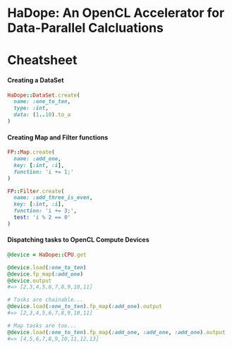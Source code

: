 # HaDope: An OpenCL Accelerator for Data-Parallel Calcluations

# Cheatsheet

#### Creating a DataSet
```ruby
HaDope::DataSet.create(
  name: :one_to_ten,
  type: :int,
  data: (1..10).to_a
)
```

#### Creating Map and Filter functions
```ruby
FP::Map.create(
  name: :add_one,
  key: [:int, :i],
  function: 'i += 1;'
)

FP::Filter.create(
  name: :add_three_is_even,
  key: [:int, :i],
  function: 'i += 3;',
  test: 'i % 2 == 0'
)
```

#### Dispatching tasks to OpenCL Compute Devices
```ruby
@device = HaDope::CPU.get

@device.load(:one_to_ten)
@device.fp_map(:add_one)
@device.output
#=> [2,3,4,5,6,7,8,9,10,11]

# Tasks are chainable...
@device.load(:one_to_ten).fp_map(:add_one).output
#=> [2,3,4,5,6,7,8,9,10,11]

# Map tasks are too...
@device.load(:one_to_ten).fp_map(:add_one, :add_one, :add_one).output
#=> [4,5,6,7,8,9,10,11,12,13]
```
